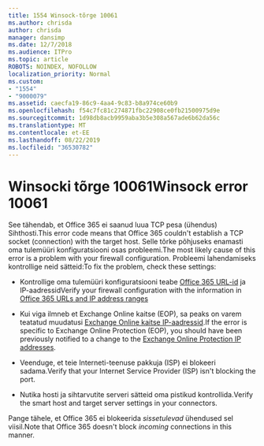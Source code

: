 ```yaml
---
title: 1554 Winsock-tõrge 10061
ms.author: chrisda
author: chrisda
manager: dansimp
ms.date: 12/7/2018
ms.audience: ITPro
ms.topic: article
ROBOTS: NOINDEX, NOFOLLOW
localization_priority: Normal
ms.custom:
- "1554"
- "9000079"
ms.assetid: caecfa19-86c9-4aa4-9c83-b8a974ce60b9
ms.openlocfilehash: f54c7fc81c274871fbc22908ce0fb21500975d9e
ms.sourcegitcommit: 1d98db8acb9959aba3b5e308a567ade6b62da56c
ms.translationtype: MT
ms.contentlocale: et-EE
ms.lasthandoff: 08/22/2019
ms.locfileid: "36530782"
---
```

# <a name="winsock-error-10061"></a><span data-ttu-id="a38d2-102">Winsocki tõrge 10061</span><span class="sxs-lookup"><span data-stu-id="a38d2-102">Winsock error 10061</span></span>

<span data-ttu-id="a38d2-103">See tähendab, et Office 365 ei saanud luua TCP pesa (ühendus) Sihthosti.</span><span class="sxs-lookup"><span data-stu-id="a38d2-103">This error code means that Office 365 couldn't establish a TCP socket (connection) with the target host.</span></span> <span data-ttu-id="a38d2-104">Selle tõrke põhjuseks enamasti oma tulemüüri konfiguratsiooni osas probleemi.</span><span class="sxs-lookup"><span data-stu-id="a38d2-104">The most likely cause of this error is a problem with your firewall configuration.</span></span> <span data-ttu-id="a38d2-105">Probleemi lahendamiseks kontrollige neid sätteid:</span><span class="sxs-lookup"><span data-stu-id="a38d2-105">To fix the problem, check these settings:</span></span>

- <span data-ttu-id="a38d2-106">Kontrollige oma tulemüüri konfiguratsiooni teabe [Office 365 URL-id](https://docs.microsoft.com/office365/enterprise/urls-and-ip-address-ranges) ja IP-aadressid</span><span class="sxs-lookup"><span data-stu-id="a38d2-106">Verify your firewall configuration with the information in [Office 365 URLs and IP address ranges](https://docs.microsoft.com/office365/enterprise/urls-and-ip-address-ranges)</span></span>

- <span data-ttu-id="a38d2-107">Kui viga ilmneb et Exchange Online kaitse (EOP), sa peaks on varem teatatud muudatusi [Exchange Online kaitse IP-aadressid](https://docs.microsoft.com/office365/SecurityCompliance/eop/exchange-online-protection-ip-addresses).</span><span class="sxs-lookup"><span data-stu-id="a38d2-107">If the error is specific to Exchange Online Protection (EOP), you should have been previously notified to a change to the [Exchange Online Protection IP addresses](https://docs.microsoft.com/office365/SecurityCompliance/eop/exchange-online-protection-ip-addresses).</span></span>

- <span data-ttu-id="a38d2-108">Veenduge, et teie Interneti-teenuse pakkuja (ISP) ei blokeeri sadama.</span><span class="sxs-lookup"><span data-stu-id="a38d2-108">Verify that your Internet Service Provider (ISP) isn't blocking the port.</span></span>

- <span data-ttu-id="a38d2-109">Nutika hosti ja sihtarvutite serveri sätteid oma pistikud kontrollida.</span><span class="sxs-lookup"><span data-stu-id="a38d2-109">Verify the smart host and target server settings in your connectors.</span></span>

<span data-ttu-id="a38d2-110">Pange tähele, et Office 365 ei blokeerida *sissetulevad* ühendused sel viisil.</span><span class="sxs-lookup"><span data-stu-id="a38d2-110">Note that Office 365 doesn't block *incoming* connections in this manner.</span></span>

